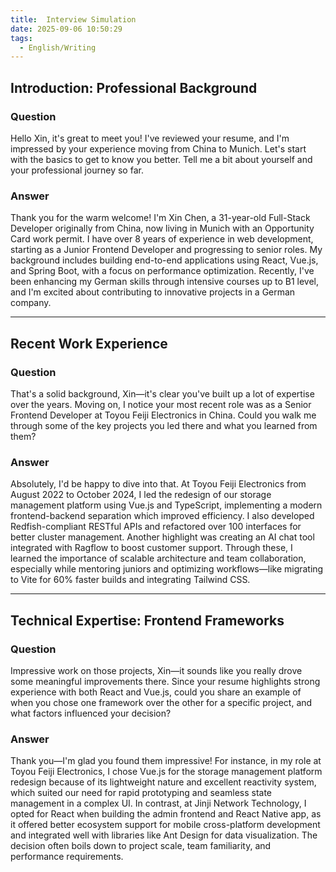 ```yaml
---
title:  Interview Simulation
date: 2025-09-06 10:50:29
tags: 
  - English/Writing
---
```


## Introduction: Professional Background

### Question

Hello Xin, it's great to meet you! I've reviewed your resume, and I'm impressed by your experience moving from China to Munich. Let's start with the basics to get to know you better. Tell me a bit about yourself and your professional journey so far.  

### Answer

Thank you for the warm welcome! I'm Xin Chen, a 31-year-old Full-Stack Developer originally from China, now living in Munich with an Opportunity Card work permit. I have over 8 years of experience in web development, starting as a Junior Frontend Developer and progressing to senior roles. My background includes building end-to-end applications using React, Vue.js, and Spring Boot, with a focus on performance optimization. Recently, I've been enhancing my German skills through intensive courses up to B1 level, and I'm excited about contributing to innovative projects in a German company.

---

## Recent Work Experience

### Question

That's a solid background, Xin—it's clear you've built up a lot of expertise over the years. Moving on, I notice your most recent role was as a Senior Frontend Developer at Toyou Feiji Electronics in China. Could you walk me through some of the key projects you led there and what you learned from them?

### Answer

Absolutely, I'd be happy to dive into that. At Toyou Feiji Electronics from August 2022 to October 2024, I led the redesign of our storage management platform using Vue.js and TypeScript, implementing a modern frontend-backend separation which improved efficiency. I also developed Redfish-compliant RESTful APIs and refactored over 100 interfaces for better cluster management. Another highlight was creating an AI chat tool integrated with Ragflow to boost customer support. Through these, I learned the importance of scalable architecture and team collaboration, especially while mentoring juniors and optimizing workflows—like migrating to Vite for 60% faster builds and integrating Tailwind CSS.

---

## Technical Expertise: Frontend Frameworks

### Question

Impressive work on those projects, Xin—it sounds like you really drove some meaningful improvements there. Since your resume highlights strong experience with both React and Vue.js, could you share an example of when you chose one framework over the other for a specific project, and what factors influenced your decision?

### Answer

Thank you—I'm glad you found them impressive! For instance, in my role at Toyou Feiji Electronics, I chose Vue.js for the storage management platform redesign because of its lightweight nature and excellent reactivity system, which suited our need for rapid prototyping and seamless state management in a complex UI. In contrast, at Jinji Network Technology, I opted for React when building the admin frontend and React Native app, as it offered better ecosystem support for mobile cross-platform development and integrated well with libraries like Ant Design for data visualization. The decision often boils down to project scale, team familiarity, and performance requirements.
